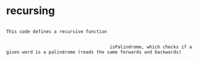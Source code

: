 # recursing 
                                                                          This code defines a recursive function

                                                                          
                                           isPalindrome, which checks if a given word is a palindrome (reads the same forwards and backwards) 
